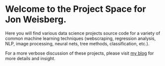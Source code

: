# Welcome to the Project Space for Jon Weisberg.
Here you will find various data science projects source code for a variety of common machine learning techniques (webscraping, regression analysis, NLP, image processing, neural nets, tree methods, classification, etc.).

For a more verbose discussion of these projects, please visit [my blog](https://jonweisbergdatascience.github.io/) for more details and insight.
